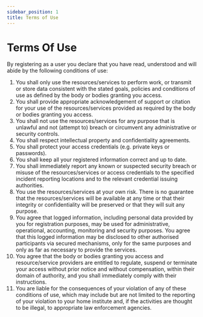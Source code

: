 ```yaml
---
sidebar_position: 1
title: Terms of Use
---
```

# Terms Of Use
By registering as a user you declare that you have read, understood and will abide by the following conditions of use:
1. You shall only use the resources/services to perform work, or transmit or store data consistent with the stated goals, policies and conditions of use as defined by the body or bodies granting you access.
2. You shall provide appropriate acknowledgement of support or citation for your use of the resources/services provided as required by the body or bodies granting you access.
3. You shall not use the resources/services for any purpose that is unlawful and not (attempt to) breach or circumvent any administrative or security controls.
4. You shall respect intellectual property and confidentiality agreements.
5. You shall protect your access credentials (e.g. private keys or passwords).
6. You shall keep all your registered information correct and up to date.
7. You shall immediately report any known or suspected security breach or misuse of the resources/services or access credentials to the specified incident reporting locations and to the relevant credential issuing authorities.
8. You use the resources/services at your own risk. There is no guarantee that the resources/services will be available at any time or that their integrity or confidentiality will be preserved or that they will suit any purpose.
9. You agree that logged information, including personal data provided by you for registration purposes, may be used for administrative, operational, accounting, monitoring and security purposes. You agree that this logged information may be disclosed to other authorised participants via secured mechanisms, only for the same purposes and only as far as necessary to provide the services.
10. You agree that the body or bodies granting you access and resource/service providers are entitled to regulate, suspend or terminate your access without prior notice and without compensation, within their domain of authority, and you shall immediately comply with their instructions.
11. You are liable for the consequences of your violation of any of these conditions of use, which may include but are not limited to the reporting of your violation to your home institute and, if the activities are thought to be illegal, to appropriate law enforcement agencies.
